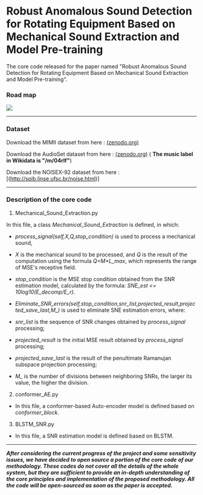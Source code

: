 # Robust Anomalous Sound Detection for Rotating Equipment Based on Mechanical Sound Extraction and Model Pre-training
The core code released for the paper named "Robust Anomalous Sound Detection for Rotating Equipment Based on Mechanical Sound Extraction and Model Pre-training“.
### Road map

![](https://github.com/kuper7/ASD-Based-on-MSE-and-Model-Pretraining/blob/main/fig/road_map.png)

------------------------------------------------------------------

### Dataset
Download the MIMII dataset from here : [(zenodo.org)](https://zenodo.org/records/3384388)

Download the AudioSet dataset from here : [(zenodo.org)](https://zenodo.org/records/3384388) ( **The music label in Wikidata is "/m/04rlf"**)
  
Download the NOISEX-92 dataset from here : [(http://spib.linse.ufsc.br/noise.html)]

------------------------------------------------------------------

### Description of the core code

1. Mechanical_Sound_Extraction.py

  In this file, a class *Mechanical_Sound_Extraction* is defined, in which:

* *process_signal(self,X,Q,stop_condition)* is used to process a mechanical sound,

* *X* is the mechanical sound to be processed, and *Q* is the result of the computation using the formula *Q=M×L_max*, which represents the range of MSE's receptive field. 

*  *stop_condition* is the MSE stop condition obtained from the SNR estimation model, calculated by the formula: *SNE_est <= 10log10(E_decomp/E_r)*.
  
* *Eliminate_SNR_errors(self,stop_condition,snr_list,projected_result,projected_save_last,M_)* is used to eliminate SNE estimation errors, where:

* *snr_list* is the sequence of SNR changes obtained by *process_signal* processing;

*  *projected_result* is the initial MSE result obtained by *process_signal* processing;

*  *projected_save_last* is the result of the penultimate Ramanujan subspace projection processing;

*  *M_* is the number of divisions between neighboring SNRs, the larger its value, the higher the division.

2. conformer_AE.py

* In this file, a conformer-based Auto-encoder model is defined based on *conformer_block*.

3. BLSTM_SNR.py

* In this file, a SNR estimation model is defined based on BLSTM.

-------------------------------------------------------------------
***After considering the current progress of the project and some sensitivity issues, we have decided to open source a portion of the core code of our methodology. These codes do not cover all the details of the whole system, but they are sufficient to provide an in-depth understanding of the core principles and implementation of the proposed methodology. All the code will be open-sourced as soon as the paper is accepted.***
